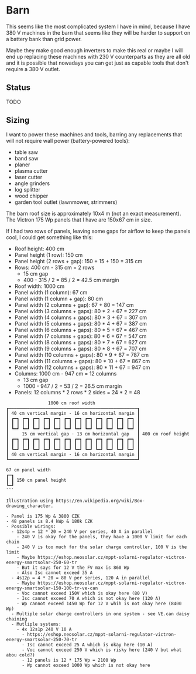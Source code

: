 # Barn

This seems like the most complicated system I have in mind, because I have 380 V
machines in the barn that seems like they will be harder to support on a battery
bank than grid power.

Maybe they make good enough inverters to make this real or maybe I will end up
replacing these machines with 230 V counterparts as they are all old and it is
possible that nowadays you can get just as capable tools that don't require a
380 V outlet.

## Status

TODO

## Sizing

I want to power these machines and tools, barring any replacements that will not
require wall power (battery-powered tools):

- table saw
- band saw
- planer
- plasma cutter
- laser cutter
- angle grinders
- log splitter
- wood chipper
- garden tool outlet (lawnmower, strimmers)

The barn roof size is approximately 10x4 m (not an exact measurement).
The Victron 175 Wp panels that I have are 150x67 cm in size.

If I had two rows of panels, leaving some gaps for airflow to keep the panels
cool, I could get something like this:

- Roof height: 400 cm
- Panel height (1 row): 150 cm
- Panel height (2 rows + gap): 150 + 15 + 150 = 315 cm
- Rows: 400 cm - 315 cm = 2 rows
  - 15 cm gap
  - 400 - 315 / 2 = 85 / 2 = 42.5 cm margin
- Roof width: 1000 cm
- Panel width (1 column): 67 cm
- Panel width (1 column + gap): 80 cm
- Panel width (2 columns + gap): 67 + 80 = 147 cm
- Panel width (3 columns + gaps): 80 * 2 + 67 = 227 cm
- Panel width (4 columns + gaps): 80 * 3 + 67 = 307 cm
- Panel width (5 columns + gaps): 80 * 4 + 67 = 387 cm
- Panel width (6 columns + gaps): 80 * 5 + 67 = 467 cm
- Panel width (7 columns + gaps): 80 * 6 + 67 = 547 cm
- Panel width (8 columns + gaps): 80 * 7 + 67 = 627 cm
- Panel width (9 columns + gaps): 80 * 8 + 67 = 707 cm
- Panel width (10 columns + gaps): 80 * 9 + 67 = 787 cm
- Panel width (11 columns + gaps): 80 * 10 + 67 = 867 cm
- Panel width (12 columns + gaps): 80 * 11 + 67 = 947 cm
- Columns: 1000 cm - 947 cm = 12 columns
  - 13 cm gap
  - 1000 - 947 / 2 = 53 / 2 = 26.5 cm margin
- Panels: 12 columns * 2 rows * 2 sides = 24 * 2 = 48

````
                1000 cm roof width
┏━━━━━━━━━━━━━━━━━━━━━━━━━━━━━━━━━━━━━━━━━━━━━━━━━┓
┃ 40 cm vertical margin · 16 cm horizontal margin ┃
┃ ┏━┓ ┏━┓ ┏━┓ ┏━┓ ┏━┓ ┏━┓ ┏━┓ ┏━┓ ┏━┓ ┏━┓ ┏━┓ ┏━┓ ┃
┃ ┃ ┃ ┃ ┃ ┃ ┃ ┃ ┃ ┃ ┃ ┃ ┃ ┃ ┃ ┃ ┃ ┃ ┃ ┃ ┃ ┃ ┃ ┃ ┃ ┃
┃ ┗━┛ ┗━┛ ┗━┛ ┗━┛ ┗━┛ ┗━┛ ┗━┛ ┗━┛ ┗━┛ ┗━┛ ┗━┛ ┗━┛ ┃
┃     15 cm vertical gap · 13 cm horizontal gap   ┃ 400 cm roof height
┃ ┏━┓ ┏━┓ ┏━┓ ┏━┓ ┏━┓ ┏━┓ ┏━┓ ┏━┓ ┏━┓ ┏━┓ ┏━┓ ┏━┓ ┃
┃ ┃ ┃ ┃ ┃ ┃ ┃ ┃ ┃ ┃ ┃ ┃ ┃ ┃ ┃ ┃ ┃ ┃ ┃ ┃ ┃ ┃ ┃ ┃ ┃ ┃
┃ ┗━┛ ┗━┛ ┗━┛ ┗━┛ ┗━┛ ┗━┛ ┗━┛ ┗━┛ ┗━┛ ┗━┛ ┗━┛ ┗━┛ ┃
┃ 40 cm vertical margin · 16 cm horizontal margin ┃
┗━━━━━━━━━━━━━━━━━━━━━━━━━━━━━━━━━━━━━━━━━━━━━━━━━┛

67 cm panel width
┏━┓
┃ ┃ 150 cm panel height
┗━┛
```

Illustration using https://en.wikipedia.org/wiki/Box-drawing_character.

- Panel is 175 Wp & 3800 CZK
- 48 panels is 8.4 kWp & 180k CZK
- Possible wirings:
  - 12s4p = 12 * 20 = 240 V per series, 40 A in parallel
    - 240 V is okay for the panels, they have a 1000 V limit for each chain
    - 240 V is too much for the solar charge controller, 100 V is the limit
    - Maybe https://eshop.neosolar.cz/mppt-solarni-regulator-victron-energy-smartsolar-250-60-tr
    - But it says for 12 V the FV max is 860 Wp
    - Also Isc cannot exceed 35 A
  - 4s12p = 4 * 20 = 80 V per series, 120 A in parallel
    - Maybe https://eshop.neosolar.cz/mppt-solarni-regulator-victron-energy-smartsolar-150-100-tr-ve-can
    - Voc cannot exceed 150V which is okay here (80 V)
    - Isc cannot exceed 70 A which is not okay here (120 A)
    - Wp cannot exceed 1450 Wp for 12 V whih is not okay here (8400 Wp)
  - Multiple solar charge controllers in one system - see VE.can daisy chaining
  - Mutliple systems:
    - 4x 12s1p 240 V 10 A
      - https://eshop.neosolar.cz/mppt-solarni-regulator-victron-energy-smartsolar-250-70-tr
      - Isc cannot exceed 25 A which is okay here (10 A)
      - Voc cannot exceed 250 V which is risky here (240 V but what abou cold?)
      - 12 panels is 12 * 175 Wp = 2100 Wp
      - Wp cannot exceed 1000 Wp which is not okay here
